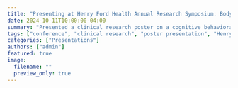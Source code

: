 ```yaml
---
title: "Presenting at Henry Ford Health Annual Research Symposium: Body Image Distress Intervention (2024)"
date: 2024-10-11T10:00:00-04:00
summary: "Presented a clinical research poster on a cognitive behavioral intervention for body image-related distress in head and neck cancer survivors."
tags: ["conference", "clinical research", "poster presentation", "Henry Ford Health"]
categories: ["Presentations"]
authors: ["admin"]
featured: true
image:
  filename: ""
  preview_only: true
---
```


